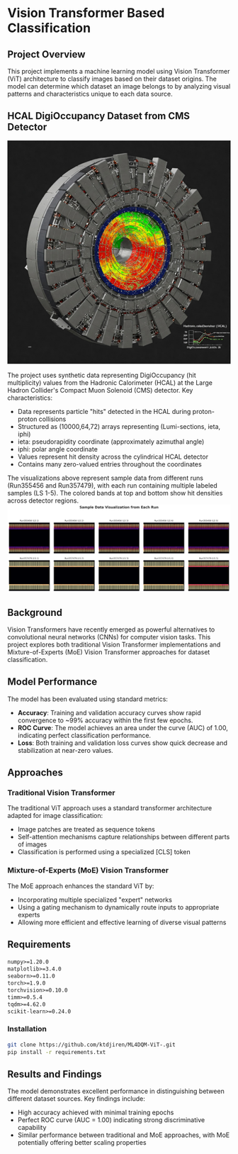 # Vision Transformer Based Classification

## Project Overview
This project implements a machine learning model using Vision Transformer (ViT) architecture to classify images based on their dataset origins. The model can determine which dataset an image belongs to by analyzing visual patterns and characteristics unique to each data source.

## HCAL DigiOccupancy Dataset from CMS Detector
![HCAL DigiOccupancy Visualization](image.jpeg)

The project uses synthetic data representing DigiOccupancy (hit multiplicity) values from the Hadronic Calorimeter (HCAL) at the Large Hadron Collider's Compact Muon Solenoid (CMS) detector. Key characteristics:

- Data represents particle "hits" detected in the HCAL during proton-proton collisions
- Structured as (10000,64,72) arrays representing (Lumi-sections, ieta, iphi)
- ieta: pseudorapidity coordinate (approximately azimuthal angle)
- iphi: polar angle coordinate
- Values represent hit density across the cylindrical HCAL detector
- Contains many zero-valued entries throughout the coordinates



The visualizations above represent sample data from different runs (Run355456 and Run357479), with each run containing multiple labeled samples (LS 1-5). The colored bands at top and bottom show hit densities across detector regions.
![Sample Data Visualization](sample_images.png)
## Background
Vision Transformers have recently emerged as powerful alternatives to convolutional neural networks (CNNs) for computer vision tasks. This project explores both traditional Vision Transformer implementations and Mixture-of-Experts (MoE) Vision Transformer approaches for dataset classification.

## Model Performance

The model has been evaluated using standard metrics:

- **Accuracy**: Training and validation accuracy curves show rapid convergence to ~99% accuracy within the first few epochs.
- **ROC Curve**: The model achieves an area under the curve (AUC) of 1.00, indicating perfect classification performance.
- **Loss**: Both training and validation loss curves show quick decrease and stabilization at near-zero values.

## Approaches

### Traditional Vision Transformer
The traditional ViT approach uses a standard transformer architecture adapted for image classification:
- Image patches are treated as sequence tokens
- Self-attention mechanisms capture relationships between different parts of images
- Classification is performed using a specialized [CLS] token

### Mixture-of-Experts (MoE) Vision Transformer
The MoE approach enhances the standard ViT by:
- Incorporating multiple specialized "expert" networks
- Using a gating mechanism to dynamically route inputs to appropriate experts
- Allowing more efficient and effective learning of diverse visual patterns

## Requirements

```
numpy>=1.20.0
matplotlib>=3.4.0
seaborn>=0.11.0
torch>=1.9.0
torchvision>=0.10.0
timm>=0.5.4
tqdm>=4.62.0
scikit-learn>=0.24.0
```

### Installation
```bash
git clone https://github.com/ktdjiren/ML4DQM-ViT-.git
pip install -r requirements.txt
```


## Results and Findings

The model demonstrates excellent performance in distinguishing between different dataset sources. Key findings include:
- High accuracy achieved with minimal training epochs
- Perfect ROC curve (AUC = 1.00) indicating strong discriminative capability
- Similar performance between traditional and MoE approaches, with MoE potentially offering better scaling properties

